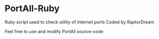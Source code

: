 # PortAll-Ruby
Ruby script used to check utility of internet ports
Coded by RaptorDream

Feel free to use and modify PortAll source-code
